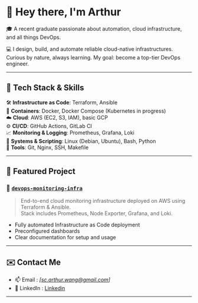 # 👋 Hey there, I'm Arthur

🎓 A recent graduate passionate about automation, cloud infrastructure, and all things DevOps.

💻 I design, build, and automate reliable cloud-native infrastructures.  
Curious by nature, always learning. My goal: become a top-tier DevOps engineer.

---

## 🚀 Tech Stack & Skills

🛠️ **Infrastructure as Code**: Terraform, Ansible  
🐳 **Containers**: Docker, Docker Compose (Kubernetes in progress)  
☁️ **Cloud**: AWS (EC2, S3, IAM), basic GCP  
⚙️ **CI/CD**: GitHub Actions, GitLab CI  
📈 **Monitoring & Logging**: Prometheus, Grafana, Loki  
🔐 **Systems & Scripting**: Linux (Debian, Ubuntu), Bash, Python  
🔧 **Tools**: Git, Nginx, SSH, Makefile

---

## 📂 Featured Project

### 🧠 [`devops-monitoring-infra`](https://github.com/Picicato/devops-monitoring-infra)  
> End-to-end cloud monitoring infrastructure deployed on AWS using Terraform & Ansible.  
> Stack includes Prometheus, Node Exporter, Grafana, and Loki.

- Fully automated Infrastructure as Code deployment  
- Preconfigured dashboards  
- Clear documentation for setup and usage

---

## ✉️ Contact Me

- 📫 Email : *[sc.arthur.wang@gmail.com]*  
- 💼 LinkedIn : [Linkedin](https://www.linkedin.com/in/arthur-wang-soc/)

---

<!--
**Picicato/picicato** is a ✨ _special_ ✨ repository because its `README.md` (this file) appears on your GitHub profile.

Here are some ideas to get you started:

- 🔭 I’m currently working on ...
- 🌱 I’m currently learning ...
- 👯 I’m looking to collaborate on ...
- 🤔 I’m looking for help with ...
- 💬 Ask me about ...
- 📫 How to reach me: ...
- 😄 Pronouns: ...
- ⚡ Fun fact: ...

## 📈 GitHub Stats

![GitHub Stats](https://github-readme-stats.vercel.app/api?username=Picicato&show_icons=true&theme=tokyonight&hide=prs)

---
-->
